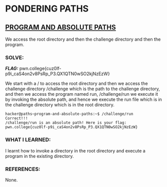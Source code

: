 # **PONDERING PATHS**
## **<ins>PROGRAM AND ABSOLUTE PATHS</ins>**
We access the root directory and then the challenge directory and then the program.
### SOLVE: 
***FLAG:*** pwn.college{cuz0lf-p9i_caS4on2v8PsRp_P3.QX1QTN0wSO2kjNzEzW}

We start with a / to access the root directory and then we access the challenge directory /challenge which is the path to the challenge directory,
and then we access the program named run, /challenge/run
we execute it by invoking the absolute path, and hence we execute the run file which is in the challenge directory which is in the root directory. 
```
hacker@paths~program-and-absolute-paths:~$ /challenge/run
Correct!!!
/challenge/run is an absolute path! Here is your flag:
pwn.college{cuz0lf-p9i_caS4on2v8PsRp_P3.QX1QTN0wSO2kjNzEzW}
```
### WHAT I LEARNED:
I learnt how to invoke a directory in the root directory and execute a program in the existing directory.
### REFERENCES:
None.

